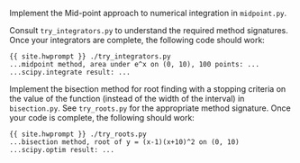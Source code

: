 Implement the Mid-point approach to numerical integration in `midpoint.py`.

Consult `try_integrators.py` to understand the required method signatures.  Once your integrators are complete, the following
code should work:

~~~
{{ site.hwprompt }} ./try_integrators.py
...midpoint method, area under e^x on (0, 10), 100 points: ...
...scipy.integrate result: ...
~~~

Implement the bisection method for root finding with a stopping criteria on the value of the function (instead of the width of the interval) in `bisection.py`.  See `try_roots.py` for the appropriate method signature.  Once your code is complete, the following should work:

~~~
{{ site.hwprompt }} ./try_roots.py
...bisection method, root of y = (x-1)(x+10)^2 on (0, 10)
...scipy.optim result: ...
~~~